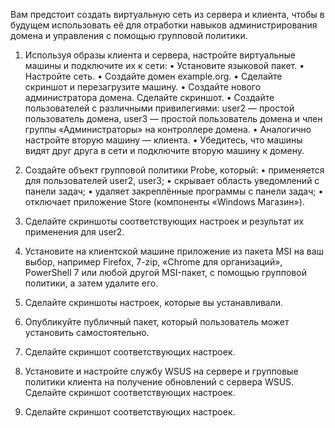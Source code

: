 
Вам предстоит создать виртуальную сеть из сервера и клиента, чтобы в будущем использовать её для отработки навыков администрирования домена и управления с помощью групповой политики.
1. Используя образы клиента и сервера, настройте виртуальные машины и подключите их к сети:
• Установите языковой пакет.
• Настройте сеть.
• Создайте домен example.org.
• Сделайте скриншот и перезагрузите машину.
• Создайте нового администратора домена. Сделайте скриншот.
• Создайте пользователей с различными привилегиями: user2 — простой пользователь домена, user3 — простой пользователь домена и член группы «Администраторы» на контроллере домена.
• Аналогично настройте вторую машину — клиента.
• Убедитесь, что машины видят друг друга в сети и подключите вторую машину к домену.

2. Создайте объект групповой политики Probe, который:
• применяется для пользователей user2, user3;
• скрывает область уведомлений с панели задач;
• удаляет закреплённые программы с панели задач;
• отключает приложение Store (компоненты «Windows Магазин»).

3. Сделайте скриншоты соответствующих настроек и результат их применения для user2.

4. Установите на клиентской машине приложение из пакета MSI на ваш выбор, например Firefox, 7-zip, «Chrome для организаций», PowerShell 7 или любой другой MSI-пакет, с помощью групповой политики, а затем удалите его.

5. Сделайте скриншоты настроек, которые вы устанавливали.

6. Опубликуйте публичный пакет, который пользователь может установить самостоятельно.

7. Сделайте скриншот соответствующих настроек.

8. Установите и настройте службу WSUS на сервере и групповые политики клиента на получение обновлений с сервера WSUS. Сделайте скриншот соответствующих настроек.

9. Сделайте скриншот соответствующих настроек.
